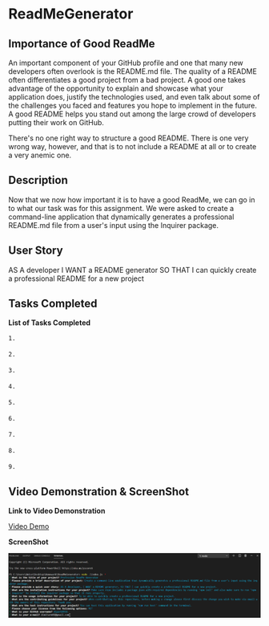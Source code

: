 # ReadMeGenerator

## Importance of Good ReadMe

An important component of your GitHub profile and one that many new developers often overlook is the README.md file. The quality of a README often differentiates a good project from a bad project. A good one takes advantage of the opportunity to explain and showcase what your application does, justify the technologies used, and even talk about some of the challenges you faced and features you hope to implement in the future. A good README helps you stand out among the large crowd of developers putting their work on GitHub.

There's no one right way to structure a good README. There is one very wrong way, however, and that is to not include a README at all or to create a very anemic one.

## Description

Now that we now how important it is to have a good ReadMe, we can go in to what our task was for this assignment. We were asked to create a command-line application that dynamically generates a professional README.md file from a user's input using the Inquirer package.

## User Story

AS A developer
I WANT a README generator
SO THAT I can quickly create a professional README for a new project

## Tasks Completed

**List of Tasks Completed**

    1.

    2.

    3.

    4.

    5.

    6.

    7.

    8.

    9.

## Video Demonstration & ScreenShot

**Link to Video Demonstration**

[Video Demo](https://drive.google.com/file/d/1ICSPyYdwiPD3zHP7JDUAwarON7bHnyub/view)

**ScreenShot**

![ScreenShot of Prompts](assets/images/PromptScreenShot.png)
